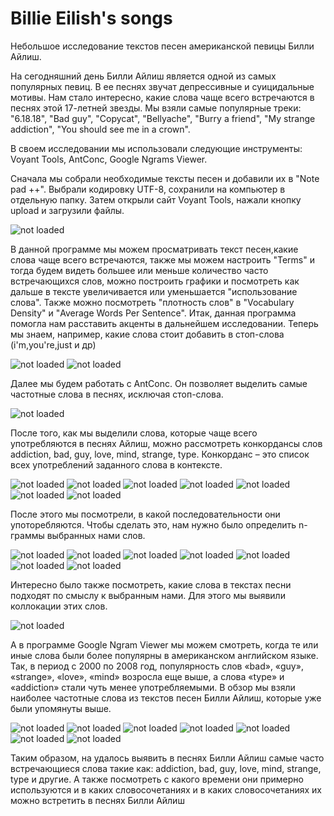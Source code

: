 # Billie Eilish's songs
Небольшое исследование текстов песен американской певицы Билли Айлиш.

На сегодняшний день Билли Айлиш является одной из самых популярных певиц. В ее песнях звучат депрессивные и суицидальные мотивы. Нам стало интересно, какие слова чаще всего встречаются в песнях этой 17-летней звезды. Мы взяли самые популярные треки:
"6.18.18",
"Bad guy",
"Copycat",
"Bellyache",
"Burry a friend", 
"My strange addiction",
"You should see me in a crown". 

  В своем исследовании мы использовали следующие инструменты: Voyant Tools, AntConc, Google Ngrams Viewer.
  
  Сначала мы собрали необходимые тексты песен и добавили их в "Note pad ++". Выбрали кодировку UTF-8, сохранили на компьютер в отдельную папку. Затем открыли сайт Voyant Tools, нажали кнопку upload и загрузили файлы.
  
![not loaded](https://pp.userapi.com/c850336/v850336186/15dea7/_ai5hrWkQEE.jpg)

В данной программе мы можем просматривать текст песен,какие слова чаще всего встречаются, также мы можем настроить "Terms" и тогда будем видеть большее или меньше количество часто встречающихся слов, можно построить графики и посмотреть как дальше в тексте увеличивается или уменьшается "использование слова". Также можно посмотреть "плотность слов" в "Vocabulary Density" и "Average Words Per Sentence". Итак, данная программа помогла нам расставить акценты в дальнейшем исследовании. Теперь мы знаем, например, какие слова стоит добавить в стоп-слова (i'm,you're,just и др)

![not loaded](https://pp.userapi.com/c850336/v850336186/15deb1/9jNWMOOUKvs.jpg)
![not loaded](https://pp.userapi.com/c850336/v850336186/15debb/9gAwuNOAtmc.jpg)

Далее мы будем работать с AntConc. Он позволяет выделить самые частотные слова в песнях, исключая стоп-слова.


![not loaded](https://pp.userapi.com/c851532/v851532711/12cb58/9DkBOAl7Wr8.jpg)

После того, как мы выделили слова, которые чаще всего употребляются в песнях Айлиш, можно рассмотреть конкордансы слов addiction, bad, guy, love, mind, strange, type. Конкорданс – это список всех употреблений заданного слова в контексте. 

![not loaded](https://pp.userapi.com/c851532/v851532711/12cb60/ORH12DrXJq4.jpg)
![not loaded](https://pp.userapi.com/c851532/v851532711/12cb68/rFrIK-EWxVw.jpg)
![not loaded](https://pp.userapi.com/c851532/v851532711/12cb70/Z3GVAI8DbD0.jpg)
![not loaded](https://pp.userapi.com/c851532/v851532711/12cb78/5hcTIkkShKs.jpg)
![not loaded](https://pp.userapi.com/c851532/v851532711/12cb80/yiX-8kXSxJk.jpg)
![not loaded](https://pp.userapi.com/c851532/v851532711/12cb88/mHhQ9wCIKeM.jpg)
![not loaded](https://pp.userapi.com/c851532/v851532711/12cb90/E_QIeSY2TQ4.jpg)

После этого мы посмотрели, в какой последовательности они употоребляются. Чтобы сделать это, нам нужно было определить n-граммы выбранных нами слов.

![not loaded](https://pp.userapi.com/c851532/v851532711/12cb98/sodNHVonAzM.jpg)
![not loaded](https://pp.userapi.com/c851532/v851532711/12cba1/hDTI8Ed7bc8.jpg)
![not loaded](https://pp.userapi.com/c851532/v851532711/12cba9/bRIf57hevy4.jpg)
![not loaded](https://pp.userapi.com/c851532/v851532711/12cbb1/iuCcHS9tCX0.jpg)
![not loaded](https://pp.userapi.com/c851532/v851532711/12cbb9/6UvXzUODRf4.jpg)
![not loaded](https://pp.userapi.com/c851532/v851532711/12cbc1/5zEK0DbPMZA.jpg)
![not loaded](https://pp.userapi.com/c851532/v851532711/12cbc9/DqfgzfCe704.jpg)

Интересно было также посмотреть, какие слова в текстах песни подходят по смыслу к выбранным нами. Для этого мы выявили коллокации этих слов.

![not loaded](https://pp.userapi.com/c851532/v851532711/12cbd1/4o-ulq3sEjU.jpg)

А в программе Google Ngram Viewer мы можем смотреть, когда те или иные слова были более популярны в американском английском языке. Так, в период с 2000 по 2008 год, популярность слов «bad», «guy», «strange», «love», «mind» возросла еще выше, а слова «type» и «addiction» стали чуть менее употребляемыми. В обзор мы взяли наиболее частотные слова из текстов песен Билли Айлиш, которые уже были упомянуты выше.

![not loaded](https://sun9-21.userapi.com/c851416/v851416486/139206/uGTb-nf1iW0.jpg)
![not loaded](https://pp.userapi.com/c851416/v851416486/139210/3ZeMjjuKuCI.jpg)
![not loaded](https://sun9-34.userapi.com/c851416/v851416486/13921a/_cNnt56Z8jc.jpg)
![not loaded](https://sun9-30.userapi.com/c851416/v851416486/139224/5NSuRMRcydA.jpg)
![not loaded](https://sun9-28.userapi.com/c851416/v851416486/13922e/5ay1DY24f6Y.jpg)
![not loaded](https://sun9-19.userapi.com/c851416/v851416486/139238/pyXixvAGB6s.jpg)
![not loaded](https://sun9-25.userapi.com/c851416/v851416486/139242/N8F1o4u062w.jpg)

Таким образом, на удалось выявить в песнях Билли Айлиш самые часто встречающиеся слова такие как: addiction, bad, guy, love, mind, strange, type и другие. А также посмотреть с какого времени они примерно используются и в каких словосочетаниях и в каких словосочетаниях их можно встретить в песнях Билли Айлиш
